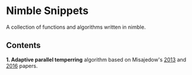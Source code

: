 Nimble Snippets
===============

A collection of functions and algorithms written in nimble. 

Contents
--------

**1. Adaptive parallel temperring** algorithm based on Misajedow's [2013](http://www.tandfonline.com/doi/abs/10.1080/10618600.2013.778779) and [2016](https://link.springer.com/article/10.1007/s11222-015-9579-0) papers.



